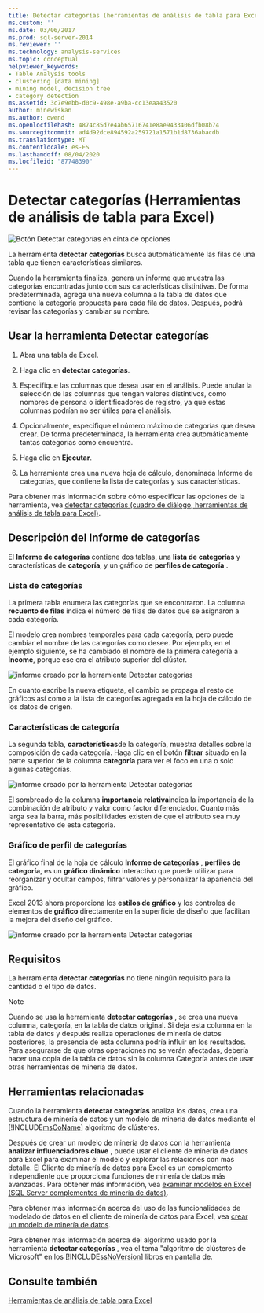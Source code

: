 ```yaml
---
title: Detectar categorías (herramientas de análisis de tabla para Excel) | Microsoft Docs
ms.custom: ''
ms.date: 03/06/2017
ms.prod: sql-server-2014
ms.reviewer: ''
ms.technology: analysis-services
ms.topic: conceptual
helpviewer_keywords:
- Table Analysis tools
- clustering [data mining]
- mining model, decision tree
- category detection
ms.assetid: 3c7e9ebb-d0c9-498e-a9ba-cc13eaa43520
author: minewiskan
ms.author: owend
ms.openlocfilehash: 4874c85d7e4ab65716741e8ae9433406dfb08b74
ms.sourcegitcommit: ad4d92dce894592a259721a1571b1d8736abacdb
ms.translationtype: MT
ms.contentlocale: es-ES
ms.lasthandoff: 08/04/2020
ms.locfileid: "87748390"
---
```

# <a name="detect-categories-table-analysis-tools-for-excel"></a>Detectar categorías (Herramientas de análisis de tabla para Excel)
  ![Botón Detectar categorías en cinta de opciones](media/tat-detectcat.gif "Botón Detectar categorías en cinta de opciones")

 La herramienta **detectar categorías** busca automáticamente las filas de una tabla que tienen características similares.

 Cuando la herramienta finaliza, genera un informe que muestra las categorías encontradas junto con sus características distintivas. De forma predeterminada, agrega una nueva columna a la tabla de datos que contiene la categoría propuesta para cada fila de datos. Después, podrá revisar las categorías y cambiar su nombre.

## <a name="using-the-detect-categories-tool"></a>Usar la herramienta Detectar categorías

1.  Abra una tabla de Excel.

2.  Haga clic en **detectar categorías**.

3.  Especifique las columnas que desea usar en el análisis. Puede anular la selección de las columnas que tengan valores distintivos, como nombres de persona o identificadores de registro, ya que estas columnas podrían no ser útiles para el análisis.

4.  Opcionalmente, especifique el número máximo de categorías que desea crear. De forma predeterminada, la herramienta crea automáticamente tantas categorías como encuentra.

5.  Haga clic en **Ejecutar**.

6.  La herramienta crea una nueva hoja de cálculo, denominada Informe de categorías, que contiene la lista de categorías y sus características.

 Para obtener más información sobre cómo especificar las opciones de la herramienta, vea [detectar categorías (cuadro de diálogo, herramientas de análisis de tabla para Excel)](detect-categories-table-analysis-tools-for-excel.md).

## <a name="understanding-the-categories-report"></a>Descripción del Informe de categorías
 El **Informe de categorías** contiene dos tablas, una **lista de categorías** y características de **categoría**, y un gráfico de **perfiles de categoría** .

### <a name="category-list"></a>Lista de categorías
 La primera tabla enumera las categorías que se encontraron. La columna **recuento de filas** indica el número de filas de datos que se asignaron a cada categoría.

 El modelo crea nombres temporales para cada categoría, pero puede cambiar el nombre de las categorías como desee. Por ejemplo, en el ejemplo siguiente, se ha cambiado el nombre de la primera categoría a **Income**, porque ese era el atributo superior del clúster.

 ![informe creado por la herramienta Detectar categorías](media/dm13-tat-detectcat-report1.gif "informe creado por la herramienta Detectar categorías")

 En cuanto escribe la nueva etiqueta, el cambio se propaga al resto de gráficos así como a la lista de categorías agregada en la hoja de cálculo de los datos de origen.

### <a name="category-characteristics"></a>Características de categoría
 La segunda tabla, **características**de la categoría, muestra detalles sobre la composición de cada categoría. Haga clic en el botón **filtrar** situado en la parte superior de la columna **categoría** para ver el foco en una o solo algunas categorías.

 ![informe creado por la herramienta Detectar categorías](media/dm13-tat-detectcat-report2.gif "informe creado por la herramienta Detectar categorías")

 El sombreado de la columna **importancia relativa**indica la importancia de la combinación de atributo y valor como factor diferenciador. Cuanto más larga sea la barra, más posibilidades existen de que el atributo sea muy representativo de esta categoría.

### <a name="categories-profile-chart"></a>Gráfico de perfil de categorías
 El gráfico final de la hoja de cálculo **Informe de categorías** , **perfiles de categoría**, es un **gráfico dinámico** interactivo que puede utilizar para reorganizar y ocultar campos, filtrar valores y personalizar la apariencia del gráfico.

 Excel 2013 ahora proporciona los **estilos de gráfico** y los controles de elementos de **gráfico** directamente en la superficie de diseño que facilitan la mejora del diseño del gráfico.

 ![informe creado por la herramienta Detectar categorías](media/dm13-tat-detectcat-report3.gif "informe creado por la herramienta Detectar categorías")

## <a name="requirements"></a>Requisitos
 La herramienta **detectar categorías** no tiene ningún requisito para la cantidad o el tipo de datos.

> [!NOTE]
>  Cuando se usa la herramienta **detectar categorías** , se crea una nueva columna, categoría, en la tabla de datos original. Si deja esta columna en la tabla de datos y después realiza operaciones de minería de datos posteriores, la presencia de esta columna podría influir en los resultados. Para asegurarse de que otras operaciones no se verán afectadas, debería hacer una copia de la tabla de datos sin la columna Categoría antes de usar otras herramientas de minería de datos.

## <a name="related-tools"></a>Herramientas relacionadas
 Cuando la herramienta **detectar categorías** analiza los datos, crea una estructura de minería de datos y un modelo de minería de datos mediante el [!INCLUDE[msCoName](../includes/msconame-md.md)] algoritmo de clústeres.

 Después de crear un modelo de minería de datos con la herramienta **analizar influenciadores clave** , puede usar el cliente de minería de datos para Excel para examinar el modelo y explorar las relaciones con más detalle. El Cliente de minería de datos para Excel es un complemento independiente que proporciona funciones de minería de datos más avanzadas. Para obtener más información, vea [examinar modelos en Excel &#40;SQL Server complementos de minería de datos&#41;](browsing-models-in-excel-sql-server-data-mining-add-ins.md).

 Para obtener más información acerca del uso de las funcionalidades de modelado de datos en el cliente de minería de datos para Excel, vea [crear un modelo de minería de datos](creating-a-data-mining-model.md).

 Para obtener más información acerca del algoritmo usado por la herramienta **detectar categorías** , vea el tema "algoritmo de clústeres de Microsoft" en los [!INCLUDE[ssNoVersion](../includes/ssnoversion-md.md)] libros en pantalla de.

## <a name="see-also"></a>Consulte también
 [Herramientas de análisis de tabla para Excel](table-analysis-tools-for-excel.md)


